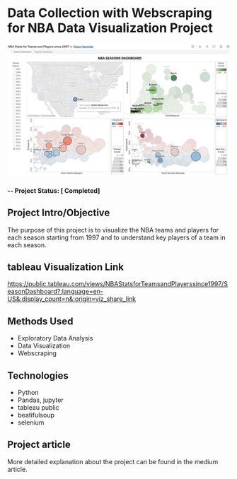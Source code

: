 # Data Collection with Webscraping for NBA Data Visualization Project

![alternative text](images/dallas_2022.png)


#### -- Project Status: [ Completed]

## Project Intro/Objective
The purpose of this project is to visualize the NBA teams and players for each season starting from 1997 and to understand key players of a team in each season.

## tableau Visualization Link
https://public.tableau.com/views/NBAStatsforTeamsandPlayerssince1997/SeasonDashboard?:language=en-US&:display_count=n&:origin=viz_share_link


## Methods Used
* Exploratory Data Analysis
* Data Visualization
* Webscraping


## Technologies

* Python
* Pandas, jupyter
* tableau public
* beatifulsoup
* selenium



## Project article

More detailed explanation about the project can be found in the medium article.
